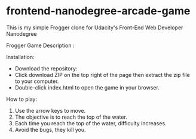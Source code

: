 frontend-nanodegree-arcade-game
===============================
This is my simple Frogger clone for Udacity's Front-End Web Developer Nanodegree

Frogger Game Description :

Installation:
- Download the repository:
- Click download ZIP on the top right of the page then extract the zip file to your computer.
- Double-click index.html to open the game in your browser.

How to play:
1. Use the arrow keys to move.
2. The objective is to reach the top of the water.
4. Each time you reach the top of the water, difficulty increases.
5. Avoid the bugs, they kill you.